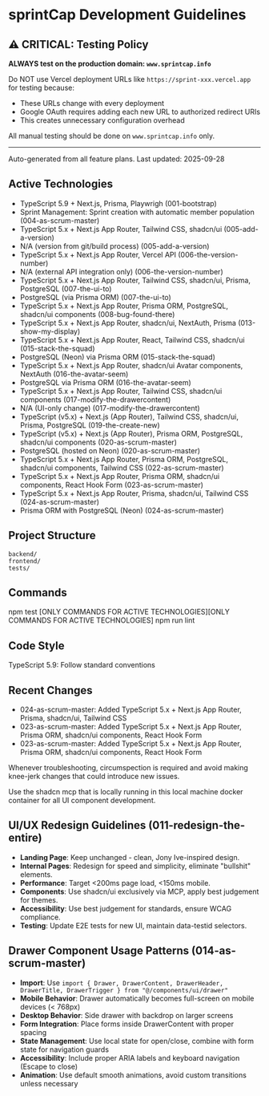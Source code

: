 # sprintCap Development Guidelines

## ⚠️ CRITICAL: Testing Policy

**ALWAYS test on the production domain: `www.sprintcap.info`**

Do NOT use Vercel deployment URLs like `https://sprint-xxx.vercel.app` for testing because:
- These URLs change with every deployment
- Google OAuth requires adding each new URL to authorized redirect URIs
- This creates unnecessary configuration overhead

All manual testing should be done on `www.sprintcap.info` only.

---

Auto-generated from all feature plans. Last updated: 2025-09-28

## Active Technologies
- TypeScript 5.9 + Next.js, Prisma, Playwrigh (001-bootstrap)
- Sprint Management: Sprint creation with automatic member population (004-as-scrum-master)
- TypeScript 5.x + Next.js App Router, Tailwind CSS, shadcn/ui (005-add-a-version)
- N/A (version from git/build process) (005-add-a-version)
- TypeScript 5.x + Next.js App Router, Vercel API (006-the-version-number)
- N/A (external API integration only) (006-the-version-number)
- TypeScript 5.x + Next.js App Router, Tailwind CSS, shadcn/ui, Prisma, PostgreSQL (007-the-ui-to)
- PostgreSQL (via Prisma ORM) (007-the-ui-to)
- TypeScript 5.x + Next.js App Router, Prisma ORM, PostgreSQL, shadcn/ui components (008-bug-found-there)
- TypeScript 5.x + Next.js App Router, shadcn/ui, NextAuth, Prisma (013-show-my-display)
- TypeScript 5.x + Next.js App Router, React, Tailwind CSS, shadcn/ui (015-stack-the-squad)
- PostgreSQL (Neon) via Prisma ORM (015-stack-the-squad)
- TypeScript 5.x + Next.js App Router, shadcn/ui Avatar components, NextAuth (016-the-avatar-seem)
- PostgreSQL via Prisma ORM (016-the-avatar-seem)
- TypeScript 5.x + Next.js App Router, Tailwind CSS, shadcn/ui components (017-modify-the-drawercontent)
- N/A (UI-only change) (017-modify-the-drawercontent)
- TypeScript (v5.x) + Next.js (App Router), Tailwind CSS, shadcn/ui, Prisma, PostgreSQL (019-the-create-new)
- TypeScript (v5.x) + Next.js (App Router), Prisma ORM, PostgreSQL, shadcn/ui components (020-as-scrum-master)
- PostgreSQL (hosted on Neon) (020-as-scrum-master)
- TypeScript 5.x + Next.js App Router, Prisma ORM, PostgreSQL, shadcn/ui components, Tailwind CSS (022-as-scrum-master)
- TypeScript 5.x + Next.js App Router, Prisma ORM, shadcn/ui components, React Hook Form (023-as-scrum-master)
- TypeScript 5.x + Next.js App Router, Prisma, shadcn/ui, Tailwind CSS (024-as-scrum-master)
- Prisma ORM with PostgreSQL (Neon) (024-as-scrum-master)

## Project Structure
```
backend/
frontend/
tests/
```

## Commands
npm test [ONLY COMMANDS FOR ACTIVE TECHNOLOGIES][ONLY COMMANDS FOR ACTIVE TECHNOLOGIES] npm run lint

## Code Style
TypeScript 5.9: Follow standard conventions

## Recent Changes
- 024-as-scrum-master: Added TypeScript 5.x + Next.js App Router, Prisma, shadcn/ui, Tailwind CSS
- 023-as-scrum-master: Added TypeScript 5.x + Next.js App Router, Prisma ORM, shadcn/ui components, React Hook Form
- 023-as-scrum-master: Added TypeScript 5.x + Next.js App Router, Prisma ORM, shadcn/ui components, React Hook Form

<!-- MANUAL ADDITIONS START -->
Whenever troubleshooting, circumspection is required and avoid making knee-jerk changes that could introduce new issues.
<!-- MANUAL ADDITIONS END -->

<!-- MANUAL ADDITIONS START -->
Use the shadcn mcp that is locally running in this local machine docker container for all UI component development.
<!-- MANUAL ADDITIONS END -->

<!-- MANUAL ADDITIONS START -->
## UI/UX Redesign Guidelines (011-redesign-the-entire)
- **Landing Page**: Keep unchanged - clean, Jony Ive-inspired design.
- **Internal Pages**: Redesign for speed and simplicity, eliminate "bullshit" elements.
- **Performance**: Target <200ms page load, <150ms mobile.
- **Components**: Use shadcn/ui exclusively via MCP, apply best judgement for themes.
- **Accessibility**: Use best judgement for standards, ensure WCAG compliance.
- **Testing**: Update E2E tests for new UI, maintain data-testid selectors.
<!-- MANUAL ADDITIONS END -->

<!-- MANUAL ADDITIONS START -->
## Drawer Component Usage Patterns (014-as-scrum-master)
- **Import**: Use `import { Drawer, DrawerContent, DrawerHeader, DrawerTitle, DrawerTrigger } from "@/components/ui/drawer"`
- **Mobile Behavior**: Drawer automatically becomes full-screen on mobile devices (< 768px)
- **Desktop Behavior**: Side drawer with backdrop on larger screens
- **Form Integration**: Place forms inside DrawerContent with proper spacing
- **State Management**: Use local state for open/close, combine with form state for navigation guards
- **Accessibility**: Include proper ARIA labels and keyboard navigation (Escape to close)
- **Animation**: Use default smooth animations, avoid custom transitions unless necessary
<!-- MANUAL ADDITIONS END -->
